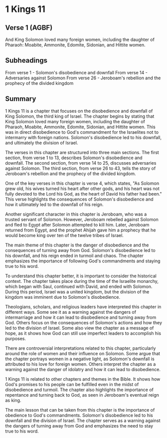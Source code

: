 # 1 Kings 11

## Verse 1 (AGBF)

And King Solomon loved many foreign women, including the daughter of Pharaoh: Moabite, Ammonite, Edomite, Sidonian, and Hittite women.

## Subheadings

From verse 1 - Solomon's disobedience and downfall
From verse 14 - Adversaries against Solomon
From verse 26 - Jeroboam's rebellion and the prophecy of the divided kingdom

## Summary

1 Kings 11 is a chapter that focuses on the disobedience and downfall of King Solomon, the third king of Israel. The chapter begins by stating that King Solomon loved many foreign women, including the daughter of Pharaoh, Moabite, Ammonite, Edomite, Sidonian, and Hittite women. This was in direct disobedience to God's commandment for the Israelites not to intermarry with foreign nations. Solomon's disobedience led to his downfall, and ultimately the division of Israel.

The verses in this chapter are structured into three main sections. The first section, from verse 1 to 13, describes Solomon's disobedience and downfall. The second section, from verse 14 to 25, discusses adversaries against Solomon. The third section, from verse 26 to 43, tells the story of Jeroboam's rebellion and the prophecy of the divided kingdom.

One of the key verses in this chapter is verse 4, which states, "As Solomon grew old, his wives turned his heart after other gods, and his heart was not fully devoted to the Lord his God, as the heart of David his father had been." This verse highlights the consequences of Solomon's disobedience and how it ultimately led to the downfall of his reign.

Another significant character in this chapter is Jeroboam, who was a trusted servant of Solomon. However, Jeroboam rebelled against Solomon and fled to Egypt after Solomon attempted to kill him. Later, Jeroboam returned from Egypt, and the prophet Ahijah gave him a prophecy that he would become king over ten of the twelve tribes of Israel.

The main theme of this chapter is the danger of disobedience and the consequences of turning away from God. Solomon's disobedience led to his downfall, and his reign ended in turmoil and chaos. The chapter emphasizes the importance of following God's commandments and staying true to his word.

To understand this chapter better, it is important to consider the historical context. The chapter takes place during the time of the Israelite monarchy, which began with Saul, continued with David, and ended with Solomon. During this period, Israel was a united kingdom, but the division of the kingdom was imminent due to Solomon's disobedience.

Theologians, scholars, and religious leaders have interpreted this chapter in different ways. Some see it as a warning against the dangers of intermarriage and how it can lead to disobedience and turning away from God. Others focus on the consequences of Solomon's actions and how they led to the division of Israel. Some also view the chapter as a message of hope, as it shows how God can still use imperfect leaders to accomplish his purposes.

There are controversial interpretations related to this chapter, particularly around the role of women and their influence on Solomon. Some argue that the chapter portrays women in a negative light, as Solomon's downfall is attributed to his love for foreign women. Others interpret the chapter as a warning against the danger of idolatry and how it can lead to disobedience.

1 Kings 11 is related to other chapters and themes in the Bible. It shows how God's promises to his people can be fulfilled even in the midst of disobedience and turmoil. The chapter also highlights the importance of repentance and turning back to God, as seen in Jeroboam's eventual reign as king.

The main lesson that can be taken from this chapter is the importance of obedience to God's commandments. Solomon's disobedience led to his downfall and the division of Israel. The chapter serves as a warning against the dangers of turning away from God and emphasizes the need to stay true to his word.